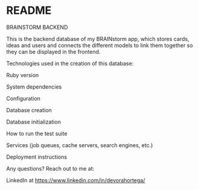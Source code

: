 # README

BRAINSTORM BACKEND

This is the backend database of my BRAINstorm app, which stores cards, ideas and users and connects the different models to link them together so they can be displayed in the frontend. 


Technologies used in the creation of this database:

Ruby version

System dependencies

Configuration

Database creation

Database initialization

How to run the test suite

Services (job queues, cache servers, search engines, etc.)

Deployment instructions



Any questions? Reach out to me at:

LinkedIn at https://www.linkedin.com/in/devorahortega/
